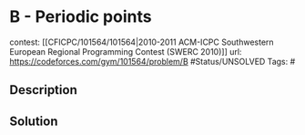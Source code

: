 # B - Periodic points

contest: [[CFICPC/101564/101564|2010-2011 ACM-ICPC Southwestern European Regional Programming Contest (SWERC 2010)]]
url: https://codeforces.com/gym/101564/problem/B
#Status/UNSOLVED
Tags: #

## Description

## Solution

